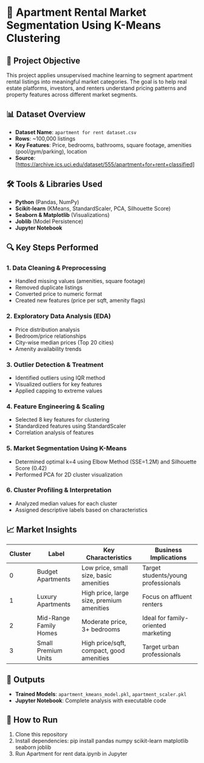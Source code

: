 # 🏢 Apartment Rental Market Segmentation Using K-Means Clustering

## 🎯 Project Objective
This project applies unsupervised machine learning to segment apartment rental listings into meaningful market categories. The goal is to help real estate platforms, investors, and renters understand pricing patterns and property features across different market segments.

## 📊 Dataset Overview
- **Dataset Name**: `apartment for rent dataset.csv`
- **Rows**: ~100,000 listings
- **Key Features**: Price, bedrooms, bathrooms, square footage, amenities (pool/gym/parking), location
- **Source**: [https://archive.ics.uci.edu/dataset/555/apartment+for+rent+classified]

## 🛠️ Tools & Libraries Used
- **Python** (Pandas, NumPy)
- **Scikit-learn** (KMeans, StandardScaler, PCA, Silhouette Score)
- **Seaborn & Matplotlib** (Visualizations)
- **Joblib** (Model Persistence)
- **Jupyter Notebook**

## 🔍 Key Steps Performed

### 1. Data Cleaning & Preprocessing
- Handled missing values (amenities, square footage)
- Removed duplicate listings
- Converted price to numeric format
- Created new features (price per sqft, amenity flags)

### 2. Exploratory Data Analysis (EDA)
- Price distribution analysis
- Bedroom/price relationships
- City-wise median prices (Top 20 cities)
- Amenity availability trends

### 3. Outlier Detection & Treatment
- Identified outliers using IQR method
- Visualized outliers for key features
- Applied capping to extreme values

### 4. Feature Engineering & Scaling
- Selected 8 key features for clustering
- Standardized features using StandardScaler
- Correlation analysis of features

### 5. Market Segmentation Using K-Means
- Determined optimal k=4 using Elbow Method (SSE=1.2M) and Silhouette Score (0.42)
- Performed PCA for 2D cluster visualization

### 6. Cluster Profiling & Interpretation
- Analyzed median values for each cluster
- Assigned descriptive labels based on characteristics

## 📈 Market Insights

| Cluster | Label                 | Key Characteristics                          | Business Implications                     |
|---------|-----------------------|---------------------------------------------|------------------------------------------|
| 0       | Budget Apartments     | Low price, small size, basic amenities      | Target students/young professionals      |
| 1       | Luxury Apartments     | High price, large size, premium amenities   | Focus on affluent renters                |
| 2       | Mid-Range Family Homes| Moderate price, 3+ bedrooms                 | Ideal for family-oriented marketing      |
| 3       | Small Premium Units   | High price/sqft, compact, good amenities    | Target urban professionals               |

## 📂 Outputs
- **Trained Models**: `apartment_kmeans_model.pkl`, `apartment_scaler.pkl`
- **Jupyter Notebook**: Complete analysis with executable code

## 📎 How to Run
1. Clone this repository
2. Install dependencies:
   pip install pandas numpy scikit-learn matplotlib seaborn joblib
3. Run Apartment for rent data.ipynb in Jupyter     
